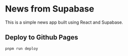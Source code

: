 # News from Supabase

This is a simple news app built using React and Supabase.

## Deploy to Github Pages

`pnpm run deploy`